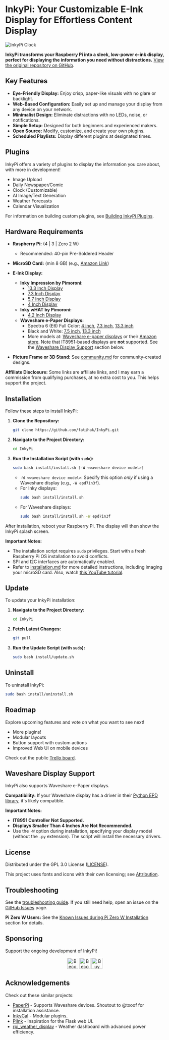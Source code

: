 # InkyPi: Your Customizable E-Ink Display for Effortless Content Display

<img src="./docs/images/inky_clock.jpg" alt="InkyPi Clock">

**InkyPi transforms your Raspberry Pi into a sleek, low-power e-ink display, perfect for displaying the information you need without distractions.** [View the original repository on GitHub](https://github.com/fatihak/InkyPi).

## Key Features

*   **Eye-Friendly Display:** Enjoy crisp, paper-like visuals with no glare or backlight.
*   **Web-Based Configuration:** Easily set up and manage your display from any device on your network.
*   **Minimalist Design:** Eliminate distractions with no LEDs, noise, or notifications.
*   **Simple Setup:**  Designed for both beginners and experienced makers.
*   **Open Source:** Modify, customize, and create your own plugins.
*   **Scheduled Playlists:** Display different plugins at designated times.

## Plugins

InkyPi offers a variety of plugins to display the information you care about, with more in development!

*   Image Upload
*   Daily Newspaper/Comic
*   Clock (Customizable)
*   AI Image/Text Generation
*   Weather Forecasts
*   Calendar Visualization

For information on building custom plugins, see [Building InkyPi Plugins](./docs/building_plugins.md).

## Hardware Requirements

*   **Raspberry Pi:** (4 | 3 | Zero 2 W)
    *   Recommended: 40-pin Pre-Soldered Header
*   **MicroSD Card:** (min 8 GB) (e.g., [Amazon Link](https://amzn.to/3G3Tq9W))
*   **E-Ink Display:**

    *   **Inky Impression by Pimoroni:**
        *   [13.3 Inch Display](https://collabs.shop/q2jmza)
        *   [7.3 Inch Display](https://collabs.shop/q2jmza)
        *   [5.7 Inch Display](https://collabs.shop/ns6m6m)
        *   [4 Inch Display](https://collabs.shop/cpwtbh)
    *   **Inky wHAT by Pimoroni:**
        *   [4.2 Inch Display](https://collabs.shop/jrzqmf)
    *   **Waveshare e-Paper Displays:**
        *   Spectra 6 (E6) Full Color:  [4 inch](https://www.waveshare.com/4inch-e-paper-hat-plus-e.htm?&aff_id=111126), [7.3 inch](https://www.waveshare.com/7.3inch-e-paper-hat-e.htm?&aff_id=111126), [13.3 inch](https://www.waveshare.com/13.3inch-e-paper-hat-plus-e.htm?&aff_id=111126)
        *   Black and White: [7.5 inch](https://www.waveshare.com/7.5inch-e-paper-hat.htm?&aff_id=111126), [13.3 inch](https://www.waveshare.com/13.3inch-e-paper-hat-k.htm?&aff_id=111126)
        *   More models at: [Waveshare e-paper displays](https://www.waveshare.com/product/raspberry-pi/displays/e-paper.htm?&aff_id=111126) or their [Amazon store](https://amzn.to/3HPRTEZ).  Note that IT8951-based displays are **not** supported. See the [Waveshare Display Support](#waveshare-display-support) section below.
*   **Picture Frame or 3D Stand:** See [community.md](./docs/community.md) for community-created designs.

**Affiliate Disclosure:**  Some links are affiliate links, and I may earn a commission from qualifying purchases, at no extra cost to you. This helps support the project.

## Installation

Follow these steps to install InkyPi:

1.  **Clone the Repository:**
    ```bash
    git clone https://github.com/fatihak/InkyPi.git
    ```
2.  **Navigate to the Project Directory:**
    ```bash
    cd InkyPi
    ```
3.  **Run the Installation Script (with `sudo`):**
    ```bash
    sudo bash install/install.sh [-W <waveshare device model>]
    ```
    *   `-W <waveshare device model>`:  Specify this option *only* if using a Waveshare display (e.g., `-W epd7in3f`).
    *   For Inky displays:
        ```bash
        sudo bash install/install.sh
        ```
    *   For Waveshare displays:
        ```bash
        sudo bash install/install.sh -W epd7in3f
        ```

After installation, reboot your Raspberry Pi.  The display will then show the InkyPi splash screen.

**Important Notes:**

*   The installation script requires `sudo` privileges.  Start with a fresh Raspberry Pi OS installation to avoid conflicts.
*   SPI and I2C interfaces are automatically enabled.
*   Refer to [installation.md](./docs/installation.md) for more detailed instructions, including imaging your microSD card.  Also, watch [this YouTube tutorial](https://youtu.be/L5PvQj1vfC4).

## Update

To update your InkyPi installation:

1.  **Navigate to the Project Directory:**
    ```bash
    cd InkyPi
    ```
2.  **Fetch Latest Changes:**
    ```bash
    git pull
    ```
3.  **Run the Update Script (with `sudo`):**
    ```bash
    sudo bash install/update.sh
    ```

## Uninstall

To uninstall InkyPi:

```bash
sudo bash install/uninstall.sh
```

## Roadmap

Explore upcoming features and vote on what you want to see next!

*   More plugins!
*   Modular layouts
*   Button support with custom actions
*   Improved Web UI on mobile devices

Check out the public [Trello board](https://trello.com/b/SWJYWqe4/inkypi).

## Waveshare Display Support

InkyPi also supports Waveshare e-Paper displays.

**Compatibility:**  If your Waveshare display has a driver in their [Python EPD library](https://github.com/waveshareteam/e-Paper/tree/master/RaspberryPi_JetsonNano/python/lib/waveshare_epd), it's likely compatible.

**Important Notes:**

*   **IT8951 Controller Not Supported.**
*   **Displays Smaller Than 4 Inches Are Not Recommended.**
*   Use the `-W` option during installation, specifying your display model (without the `.py` extension).  The script will install the necessary drivers.

## License

Distributed under the GPL 3.0 License ([LICENSE](./LICENSE)).

This project uses fonts and icons with their own licensing; see [Attribution](./docs/attribution.md).

## Troubleshooting

See the [troubleshooting guide](./docs/troubleshooting.md).  If you still need help, open an issue on the [GitHub Issues](https://github.com/fatihak/InkyPi/issues) page.

**Pi Zero W Users:**  See the [Known Issues during Pi Zero W Installation](./docs/troubleshooting.md#known-issues-during-pi-zero-w-installation) section for details.

## Sponsoring

Support the ongoing development of InkyPi!

<p align="center">
<a href="https://github.com/sponsors/fatihak" target="_blank"><img src="https://user-images.githubusercontent.com/345274/133218454-014a4101-b36a-48c6-a1f6-342881974938.png" alt="Become a Patreon" height="35" width="auto"></a>
<a href="https://www.patreon.com/akzdev" target="_blank"><img src="https://c5.patreon.com/external/logo/become_a_patron_button.png" alt="Become a Patreon" height="35" width="auto"></a>
<a href="https://www.buymeacoffee.com/akzdev" target="_blank"><img src="https://cdn.buymeacoffee.com/buttons/default-orange.png" alt="Buy Me A Coffee" height="35" width="auto"></a>
</p>

## Acknowledgements

Check out these similar projects:

*   [PaperPi](https://github.com/txoof/PaperPi) - Supports Waveshare devices.  Shoutout to @txoof for installation assistance.
*   [InkyCal](https://github.com/aceinnolab/Inkycal) - Modular plugins.
*   [PiInk](https://github.com/tlstommy/PiInk) - Inspiration for the Flask web UI.
*   [rpi_weather_display](https://github.com/sjnims/rpi_weather_display) - Weather dashboard with advanced power efficiency.